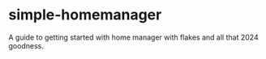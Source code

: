 # simple-homemanager
A guide to getting started with home manager with flakes and all that 2024 goodness.
